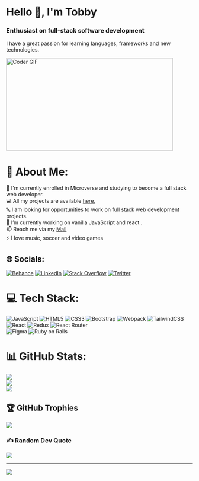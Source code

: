 <h1> Hello 👋, I'm Tobby </h1>

<h3>Enthusiast on full-stack software development</h3>

<p>I have a great passion for learning languages, frameworks and new technologies.</p>

<img align="center" alt="Coder GIF" height=250 width=450 src="https://thumbs.gfycat.com/EvilNextDevilfish-small.gif" />


# 💫 About Me:
🌱 I'm currently enrolled in Microverse and studying to become a full stack web developer.<br>💻 All my projects are available [here.](https://github.com/Tobby8629?tab=repositories)<br>🔤 I am looking for opportunities to work on full stack web development projects.<br>🔭 I’m currently working on vanilla JavaScript and react .<br>📫 Reach me via my [Mail](popoolasamuel8629@gmail.com)<br>⚡ I love music, soccer and video games  

## 🌐 Socials:

[![Behance](https://img.shields.io/badge/Behance-1769ff?logo=behance&logoColor=white)](https://behance.net/popoola-samuel-oluwatobby) [![LinkedIn](https://img.shields.io/badge/LinkedIn-%230077B5.svg?logo=linkedin&logoColor=white)](https://linkedin.com/in/samuel-popoola-tobby)
[![Stack Overflow](https://img.shields.io/badge/-Stackoverflow-FE7A16?logo=stack-overflow&logoColor=white)](https://stackoverflow.com/users/21087055) [![Twitter](https://img.shields.io/badge/Twitter-%231DA1F2.svg?logo=Twitter&logoColor=white)](https://twitter.com/tobby_samuels) 

# 💻 Tech Stack:
![JavaScript](https://img.shields.io/badge/javascript-%23323330.svg?style=for-the-badge&logo=javascript&logoColor=%23F7DF1E) 
![HTML5](https://img.shields.io/badge/html5-%23E34F26.svg?style=for-the-badge&logo=html5&logoColor=white) 
![CSS3](https://img.shields.io/badge/css3-%231572B6.svg?style=for-the-badge&logo=css3&logoColor=white) 
![Bootstrap](https://img.shields.io/badge/bootstrap-%23563D7C.svg?style=for-the-badge&logo=bootstrap&logoColor=white) 
![Webpack](https://img.shields.io/badge/webpack-%238DD6F9.svg?style=for-the-badge&logo=webpack&logoColor=black) 
![TailwindCSS](https://img.shields.io/badge/tailwindcss-%2338B2AC.svg?style=for-the-badge&logo=tailwind-css&logoColor=white) 
![React](https://img.shields.io/badge/react-%2320232a.svg?style=for-the-badge&logo=react&logoColor=%2361DAFB)
![Redux](https://img.shields.io/badge/redux-%23593d88.svg?style=for-the-badge&logo=redux&logoColor=white)
![React Router](https://img.shields.io/badge/React_Router-CA4245?style=for-the-badge&logo=react-router&logoColor=white) 	
![Figma](https://img.shields.io/badge/figma-%23F24E1E.svg?style=for-the-badge&logo=figma&logoColor=white)
![Ruby on Rails](https://img.shields.io/badge/Ruby_on_Rails-CA4245?style=for-the-badge&logo=react-router&logoColor=white)

# 📊 GitHub Stats:
![](https://github-readme-stats.vercel.app/api?username=tobby8629&theme=tokyonight&hide_border=true&include_all_commits=true&count_private=true)<br/>
![](https://github-readme-streak-stats.herokuapp.com/?user=tobby8629&theme=tokyonight&hide_border=true)<br/>
![](https://github-readme-stats.vercel.app/api/top-langs/?username=tobby8629&theme=tokyonight&hide_border=true&include_all_commits=true&count_private=true&layout=compact)

## 🏆 GitHub Trophies
![](https://github-profile-trophy.vercel.app/?username=tobby8629&theme=tokyonight&no-frame=true&no-bg=false&margin-w=4)

### ✍️ Random Dev Quote
![](https://quotes-github-readme.vercel.app/api?type=horizontal&theme=tokyonight)

---
[![](https://visitcount.itsvg.in/api?id=tobby8629&icon=2&color=0)](https://visitcount.itsvg.in)

<!-- Proudly created with GPRM ( https://gprm.itsvg.in ) -->

